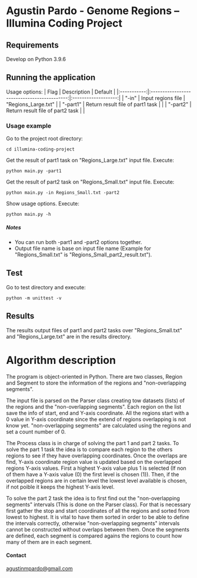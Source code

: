# Agustin Pardo - Genome Regions – Illumina Coding Project

## Requirements

Develop on Python 3.9.6

## Running the application

Usage options:
| Flag        | Description                                 | Default             |
|:-----------:|:-------------------------------------------:|:-------------------:|
| "-in"       | Input regions file                          | "Regions_Large.txt" |
| "-part1"    | Return result file of part1 task            |                     |
| "-part2"    | Return result file of part2 task            |                     |   


### Usage example 

Go to the project root directory:
```
cd illumina-coding-project
```

Get the result of part1 task on "Regions_Large.txt" input file. Execute:
```
python main.py -part1
```

Get the result of part2 task on "Regions_Small.txt" input file. Execute:
```
python main.py -in Regions_Small.txt -part2
```

Show usage options. Execute:
```
python main.py -h
```

##### Notes
* You can run both -part1 and -part2 options together.
* Output file name is base on input file name (Example for "Regions_Small.txt" is "Regions_Small_part2_result.txt").

## Test
Go to test directory and execute:
```
python -m unittest -v
```

## Results
The results output files of part1 and part2 tasks over "Regions_Small.txt" and "Regions_Large.txt" are in the results directory.

# Algorithm description

The program is object-oriented in Python. There are two classes, Region and Segment to store the information of the regions and "non-overlapping segments". 

The input file is parsed on the Parser class creating tow datasets (lists) of the regions and the "non-overlapping segments".  Each region on the list save the info of start, end and Y-axis coordinate. All the regions start with a 0 value in Y-axis coordinate since the extend of regions overlapping is not know yet. "non-overlapping segments" are calculated using the regions and set a count number of 0.

The Process class is in charge of solving the part 1 and part 2 tasks. To solve the part 1 task the idea is to compare each region to the others regions to see if they have overlapping coordinates. Once the overlaps are find, Y-axis coordinate region value is updated based on the overlapped regions Y-axis values. First a highest Y-axis value plus 1 is selected (If non of them have a Y-axis value (0) the first level is chosen (1)). Then, if the overlapped regions are in certain level the lowest level available is chosen, if not poible it keeps the highest Y-axis level.

To solve the part 2 task the idea is to first find out the "non-overlapping segments" intervals (This is done on the Parser class). For that is necessary first gather the stop and start coordinates of all the regions and sorted from lowest to highest. It is vital to have them sorted in order to be able to define the intervals correctly, otherwise "non-overlapping segments" intervals cannot be constructed without overlaps between them. Once the segments are defined, each segment is compared agains the regions to count how many of them are in each segment. 

#### Contact
agustinmpardo@gmail.com